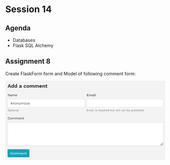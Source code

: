 # Session 14

## Agenda

- Databases
- Flask SQL Alchemy

## Assignment 8

Create FlaskForm form and Model of following comment form:

![](../img/assignment8.png)
